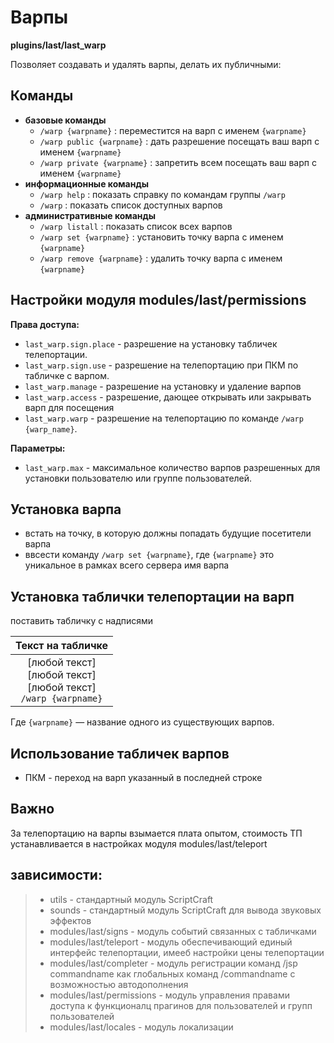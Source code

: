 <!-- TITLE: Варпы -->
<!-- SUBTITLE: Описание плагина для Варпов -->

# Варпы

**plugins/last/last_warp**

Позволяет создавать и удалять варпы, делать их публичными:

## Команды

- **базовые команды**
  - `/warp {warpname}` : переместится на варп с именем `{warpname}`
  - `/warp public {warpname}` : дать разрешение посещать ваш варп с именем `{warpname}`
  - `/warp private {warpname}` : запретить всем посещать ваш варп с именем `{warpname}`
- **информационные команды**
  - `/warp help` : показать справку по командам группы `/warp`
  - `/warp` : показать список доступных варпов
- **административные команды**
  - `/warp listall` : показать список всех варпов
  - `/warp set {warpname}` : установить точку варпа с именем `{warpname}`
  - `/warp remove {warpname}` : удалить точку варпа с именем `{warpname}`

## Настройки модуля modules/last/permissions

**Права доступа:**
- `last_warp.sign.place` - разрешение на установку табличек телепортации.
- `last_warp.sign.use` - разрешение на телепортацию при ПКМ по табличке с варпом.
- `last_warp.manage` - разрешение на установку и удаление варпов
- `last_warp.access` - разрешение, дающее открывать или закрывать варп для посещения
- `last_warp.warp` - разрешение на телепортацию по команде `/warp {warp_name}`.

**Параметры:**
- `last_warp.max` - максимальное количество варпов разрешенных для установки пользователю или группе пользователей.

## Установка варпа
- встать на точку, в которую должны попадать будущие посетители варпа
- ввсести команду `/warp set {warpname}`, где `{warpname}` это уникальное в рамках всего сервера имя варпа

## Установка таблички телепортации на варп
поставить табличку с надписями

|Текст на табличке|
|:---------------:|
|[любой текст] </br> [любой текст] </br> [любой текст] </br> `/warp {warpname}`|

Где `{warpname}` — название одного из существующих варпов.

## Использование табличек варпов
 - ПКМ - переход на варп указанный в последней строке
 
## Важно
 За телепортацию на варпы взымается плата опытом, стоимость ТП устанавливается в настройках модуля modules/last/teleport

## зависимости:
> - utils - стандартный модуль ScriptCraft
> - sounds - стандартный модуль ScriptCraft для вывода звуковых эффектов
> - modules/last/signs       - модуль событий связанных с табличками
> - modules/last/teleport    - модуль обеспечивающий единый интерфейс телепортации, имееб настройки цены телепортации
> - modules/last/completer   - модуль регистрации команд /jsp commandname как глобальных команд /commandname с возможностью автодополнения
> - modules/last/permissions - модуль управления правами доступа к функционалц прагинов для пользователей и групп пользователей
> - modules/last/locales     - модуль локализации